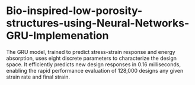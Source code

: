 # Bio-inspired-low-porosity-structures-using-Neural-Networks-GRU-Implemenation
The GRU model, trained to predict stress-strain response and energy absorption, uses eight discrete parameters to characterize the design space. It efficiently predicts new design responses in 0.16 milliseconds, enabling the rapid performance evaluation of 128,000 designs any given strain rate and final strain.
